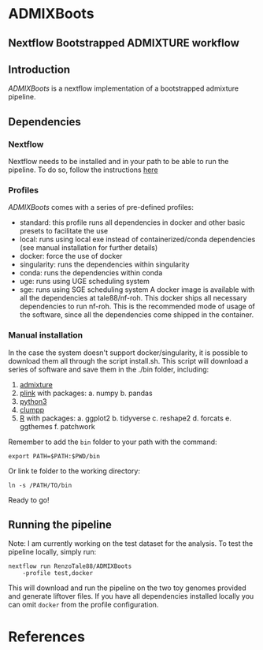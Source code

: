 # ADMIXBoots
## Nextflow Bootstrapped ADMIXTURE workflow

## Introduction
*ADMIXBoots* is a nextflow implementation of a bootstrapped admixture pipeline. 

## Dependencies
### Nextflow
Nextflow needs to be installed and in your path to be able to run the pipeline. 
To do so, follow the instructions [here](https://www.nextflow.io/)

### Profiles
*ADMIXBoots* comes with a series of pre-defined profiles:
 - standard: this profile runs all dependencies in docker and other basic presets to facilitate the use
 - local: runs using local exe instead of containerized/conda dependencies (see manual installation for further details)
 - docker: force the use of docker 
 - singularity: runs the dependencies within singularity
 - conda: runs the dependencies within conda
 - uge: runs using UGE scheduling system
 - sge: runs using SGE scheduling system
A docker image is available with all the dependencies at tale88/nf-roh. This docker ships all necessary dependencies to run nf-roh. 
This is the recommended mode of usage of the software, since all the dependencies come shipped in the container.

### Manual installation
In the case the system doesn't support docker/singularity, it is possible to download them all through the script install.sh.
This script will download a series of software and save them in the ./bin folder, including:
 1. [admixture](https://dalexander.github.io/admixture/download.html)
 2. [plink](https://www.cog-genomics.org/plink) with packages:
    a. numpy
    b. pandas
 3. [python3](https://www.python.org/downloads/)
 4. [clumpp](https://rosenberglab.stanford.edu/clumpp.html)
 5. [R](https://www.r-project.org/) with packages:
    a. ggplot2
    b. tidyverse
    c. reshape2
    d. forcats
    e. ggthemes
    f. patchwork

Remember to add the ```bin``` folder to your path with the command:
```
export PATH=$PATH:$PWD/bin
```
Or link te folder to the working directory:
```
ln -s /PATH/TO/bin
```

Ready to go!


## Running the pipeline
Note: I am currently working on the test dataset for the analysis.
To test the pipeline locally, simply run:
```
nextflow run RenzoTale88/ADMIXBoots 
    -profile test,docker
```
This will download and run the pipeline on the two toy genomes provided and generate liftover files. If you have all dependencies installed locally
you can omit ```docker``` from the profile configuration.

# References


